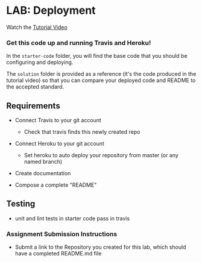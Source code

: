 # LAB: Deployment

Watch the [Tutorial Video](https://youtu.be/s8tQd4akmb8)

### Get this code up and running Travis and Heroku!

In the `starter-code` folder, you will find the base code that you should be configuring and deploying.

The `solution` folder is provided as a reference (it's the code produced in the tutorial video) so that you can compare your deployed code and README to the accepted standard. 


## Requirements

- Connect Travis to your git account
  - Check that travis finds this newly created repo

- Connect Heroku to your git account
  - Set heroku to auto deploy your repository from master (or any named branch)
  
- Create documentation

- Compose a complete "README"

## Testing
* unit and lint tests in starter code pass in travis

### Assignment Submission Instructions
* Submit a link to the Repository you created for this lab, which should have a completed README.md file
